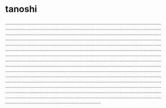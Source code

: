 # tanoshi

................................................................................................................................................................................................................................................................................................................................................................................................................................................................................................................................................................................................................................................................................................................................................................................................................................................................................................................................................................................................................................................................................................................................................................................................................................................................................................................................................................................................................................................................................................................................................................................................................................................................................................................................................................................................................................................................................................................................................................................................................
